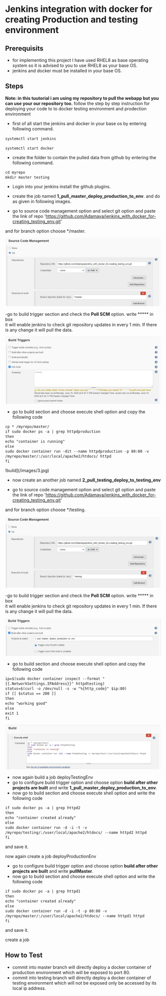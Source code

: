 # Jenkins integration with docker for creating Production and testing environment

## Prerequisits
- for implementing this project I have used RHEL8 as base operating system so it is advised to you to use RHEL8 as your base OS.
- jenkins and docker must be installed in your base OS.

## Steps
**Note: in this tuutorial i am using my repository to pull the webapp but you can use your our repository too.** 
follow the step by step instruction for deploying your code to to docker testing environment and prodection environment

- first of all start the jenkins and docker in your base os by entering following command.

`systemctl start jenkins`

`systemctl start docker`

- create the folder to contain the pulled data from github by  entering the following command.

```mkdir myrepo
cd myrepo
mkdir master testing
```

- Login into your jenkins install the github plugins.

- create the job named **1_pull_master_deploy_production_to_env**.
and do as given in following images.


- go to source code management option and select git option and paste the link of repo 'https://github.com/Adamaya/jenkins_with_docker_for-creating_testing_env.git'

and for branch option choose */master.

![configure github pull](/images/1.JPG)

-go to build trigger section and check the **Poll SCM** option. write \*\*\*\*\* in box\
 it will enable jenkins to  check git repository updates in every 1 min. If there is any change it will pull the data.

![configure github pull](/images/2.JPG)

- go to build section and choose execute shell option and copy the following code

```
cp * /myrepo/master/
if sudo docker ps -a | grep httpdproduction
then
echo "container is running"
else
sudo docker container run -dit --name httpdproduction -p 80:80 -v /myrepo/master/:/usr/local/apache2/htdocs/ httpd
fi
```

!build](/images/3.jpg)

- now create an another job named **2_pull_testing_deploy_to_testing_env**

- go to source code management option and select git option and paste the link of repo 'https://github.com/Adamaya/jenkins_with_docker_for-creating_testing_env.git'

and for branch option choose */testing.

![configure github pull](/images/4.jpg)

-go to build trigger section and check the **Poll SCM** option. write \*\*\*\*\* in box\
 it will enable jenkins to  check git repository updates in every 1 min. If there is any change it will pull the data.


![configure github pull](/images/5.jpg)

- go to build section and choose execute shell option and copy the following code

```
ip=$(sudo docker container inspect --format "{{.NetworkSettings.IPAddress}}" httpdtesting)
status=$(curl -o /dev/null -s -w "%{http_code}" $ip:80)
if [[ $status == 200 ]]
then
echo "working good"
else
exit 1
fi
```

![configure github pull](/images/6.jpg)

- now again build a job deployTestingEnv
- go to configure build trigger option and choose option **build after other projects are built** and write **1_pull_master_deploy_production_to_env**.
- now go to build section and choose execute shell option and write the following code 

```
if sudo docker ps -a | grep httpd2
then
echo "container created already"
else
sudo docker container run -d -i -t -v /myrepo/testing/:/user/local/apache2/htdocs/ --name httpd2 httpd
fi
```
and save it.

now again create a job deployProductionEnv
- go to configure build trigger option and choose option **build after other projects are built** and write **pullMaster**.
- now go to build section and choose execute shell option and write the following code 

```
if sudo docker ps -a | grep httpd1
then
echo "container created already"
else
sudo docker container run -d -i -t -p 80:80 -v /myrepo/master/:/user/local/apache2/htdocs/ --name httpd1 httpd
fi
```

and save it.

create a job 
## How to Test
- commit into master branch will directly deploy a docker container of production environment which will be exposed to port 80.
- commit into testing branch will directly deploy a docker container of testing environment which will not be exposed only be accessed by its local ip address.
